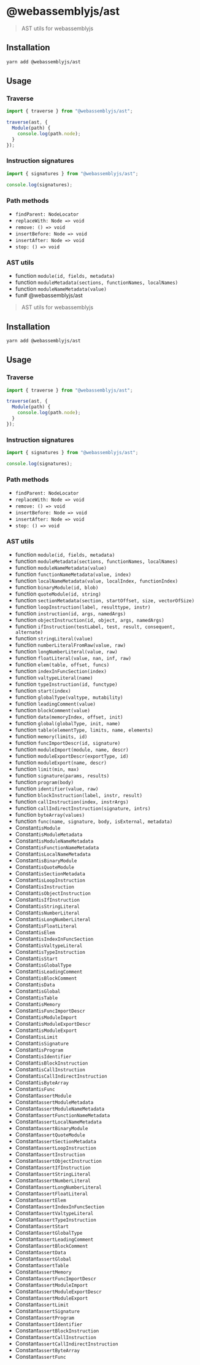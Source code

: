 # @webassemblyjs/ast

> AST utils for webassemblyjs

## Installation

```sh
yarn add @webassemblyjs/ast
```

## Usage

### Traverse

```js
import { traverse } from "@webassemblyjs/ast";

traverse(ast, {
  Module(path) {
    console.log(path.node);
  }
});
```

### Instruction signatures

```js
import { signatures } from "@webassemblyjs/ast";

console.log(signatures);
```

### Path methods

- `findParent: NodeLocator`
- `replaceWith: Node => void`
- `remove: () => void`
- `insertBefore: Node => void`
- `insertAfter: Node => void`
- `stop: () => void`

### AST utils

- function `module(id, fields, metadata)`
- function `moduleMetadata(sections, functionNames, localNames)`
- function `moduleNameMetadata(value)`
- fun# @webassemblyjs/ast

> AST utils for webassemblyjs

## Installation

```sh
yarn add @webassemblyjs/ast
```

## Usage

### Traverse

```js
import { traverse } from "@webassemblyjs/ast";

traverse(ast, {
  Module(path) {
    console.log(path.node);
  }
});
```

### Instruction signatures

```js
import { signatures } from "@webassemblyjs/ast";

console.log(signatures);
```

### Path methods

- `findParent: NodeLocator`
- `replaceWith: Node => void`
- `remove: () => void`
- `insertBefore: Node => void`
- `insertAfter: Node => void`
- `stop: () => void`

### AST utils

- function `module(id, fields, metadata)`
- function `moduleMetadata(sections, functionNames, localNames)`
- function `moduleNameMetadata(value)`
- function `functionNameMetadata(value, index)`
- function `localNameMetadata(value, localIndex, functionIndex)`
- function `binaryModule(id, blob)`
- function `quoteModule(id, string)`
- function `sectionMetadata(section, startOffset, size, vectorOfSize)`
- function `loopInstruction(label, resulttype, instr)`
- function `instruction(id, args, namedArgs)`
- function `objectInstruction(id, object, args, namedArgs)`
- function `ifInstruction(testLabel, test, result, consequent, alternate)`
- function `stringLiteral(value)`
- function `numberLiteralFromRaw(value, raw)`
- function `longNumberLiteral(value, raw)`
- function `floatLiteral(value, nan, inf, raw)`
- function `elem(table, offset, funcs)`
- function `indexInFuncSection(index)`
- function `valtypeLiteral(name)`
- function `typeInstruction(id, functype)`
- function `start(index)`
- function `globalType(valtype, mutability)`
- function `leadingComment(value)`
- function `blockComment(value)`
- function `data(memoryIndex, offset, init)`
- function `global(globalType, init, name)`
- function `table(elementType, limits, name, elements)`
- function `memory(limits, id)`
- function `funcImportDescr(id, signature)`
- function `moduleImport(module, name, descr)`
- function `moduleExportDescr(exportType, id)`
- function `moduleExport(name, descr)`
- function `limit(min, max)`
- function `signature(params, results)`
- function `program(body)`
- function `identifier(value, raw)`
- function `blockInstruction(label, instr, result)`
- function `callInstruction(index, instrArgs)`
- function `callIndirectInstruction(signature, intrs)`
- function `byteArray(values)`
- function `func(name, signature, body, isExternal, metadata)`
- Constant`isModule`
- Constant`isModuleMetadata`
- Constant`isModuleNameMetadata`
- Constant`isFunctionNameMetadata`
- Constant`isLocalNameMetadata`
- Constant`isBinaryModule`
- Constant`isQuoteModule`
- Constant`isSectionMetadata`
- Constant`isLoopInstruction`
- Constant`isInstruction`
- Constant`isObjectInstruction`
- Constant`isIfInstruction`
- Constant`isStringLiteral`
- Constant`isNumberLiteral`
- Constant`isLongNumberLiteral`
- Constant`isFloatLiteral`
- Constant`isElem`
- Constant`isIndexInFuncSection`
- Constant`isValtypeLiteral`
- Constant`isTypeInstruction`
- Constant`isStart`
- Constant`isGlobalType`
- Constant`isLeadingComment`
- Constant`isBlockComment`
- Constant`isData`
- Constant`isGlobal`
- Constant`isTable`
- Constant`isMemory`
- Constant`isFuncImportDescr`
- Constant`isModuleImport`
- Constant`isModuleExportDescr`
- Constant`isModuleExport`
- Constant`isLimit`
- Constant`isSignature`
- Constant`isProgram`
- Constant`isIdentifier`
- Constant`isBlockInstruction`
- Constant`isCallInstruction`
- Constant`isCallIndirectInstruction`
- Constant`isByteArray`
- Constant`isFunc`
- Constant`assertModule`
- Constant`assertModuleMetadata`
- Constant`assertModuleNameMetadata`
- Constant`assertFunctionNameMetadata`
- Constant`assertLocalNameMetadata`
- Constant`assertBinaryModule`
- Constant`assertQuoteModule`
- Constant`assertSectionMetadata`
- Constant`assertLoopInstruction`
- Constant`assertInstruction`
- Constant`assertObjectInstruction`
- Constant`assertIfInstruction`
- Constant`assertStringLiteral`
- Constant`assertNumberLiteral`
- Constant`assertLongNumberLiteral`
- Constant`assertFloatLiteral`
- Constant`assertElem`
- Constant`assertIndexInFuncSection`
- Constant`assertValtypeLiteral`
- Constant`assertTypeInstruction`
- Constant`assertStart`
- Constant`assertGlobalType`
- Constant`assertLeadingComment`
- Constant`assertBlockComment`
- Constant`assertData`
- Constant`assertGlobal`
- Constant`assertTable`
- Constant`assertMemory`
- Constant`assertFuncImportDescr`
- Constant`assertModuleImport`
- Constant`assertModuleExportDescr`
- Constant`assertModuleExport`
- Constant`assertLimit`
- Constant`assertSignature`
- Constant`assertProgram`
- Constant`assertIdentifier`
- Constant`assertBlockInstruction`
- Constant`assertCallInstruction`
- Constant`assertCallIndirectInstruction`
- Constant`assertByteArray`
- Constant`assertFunc`

